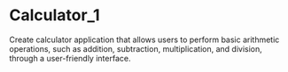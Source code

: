 # Calculator_1
Create calculator application that allows users to perform basic arithmetic operations, such as addition, subtraction, multiplication, and division, through a user-friendly interface.
